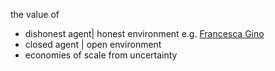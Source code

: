 the value of 
- dishonest agent| honest environment e.g. [Francesca Gino](https://www.npr.org/2023/06/26/1184289296/harvard-professor-dishonesty-francesca-gino)  
- closed agent | open environment
- economies of scale from uncertainty
